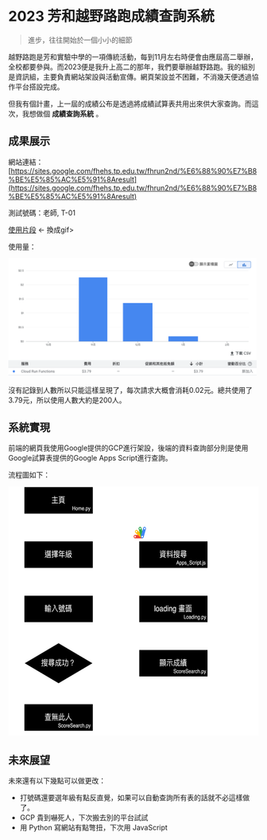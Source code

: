 # 2023 芳和越野路跑成績查詢系統

> 進步，往往開始於一個小小的細節

越野路跑是芳和實驗中學的一項傳統活動，每到11月左右時便會由應屆高二舉辦，全校都要參與。而2023便是我升上高二的那年，我們要舉辦越野路跑。我的組別是資訊組，主要負責網站架設與活動宣傳。網頁架設並不困難，不消幾天便透過協作平台搭設完成。

但我有個計畫，上一屆的成績公布是透過將成績試算表共用出來供大家查詢。而這次，我想做個 __成績查詢系統__ 。

## 成果展示

網站連結：[https://sites.google.com/fhehs.tp.edu.tw/fhrun2nd/%E6%88%90%E7%B8%BE%E5%85%AC%E5%91%8Aresult](https://sites.google.com/fhehs.tp.edu.tw/fhrun2nd/%E6%88%90%E7%B8%BE%E5%85%AC%E5%91%8Aresult)

測試號碼：老師, T-01

[使用片段](https://youtu.be/n7ZgSPV8Ns8) <- 換成gif>

使用量：

<img src="img/used_record.png" alt="使用量" width="500"> 

沒有記錄到人數所以只能這樣呈現了，每次請求大概會消耗0.02元。總共使用了3.79元，所以使用人數大約是200人。

## 系統實現

前端的網頁我使用Google提供的GCP進行架設，後端的資料查詢部分則是使用Google試算表提供的Google Apps Script進行查詢。

流程圖如下：

<img src="img/flow_diagram.png" alt="result" height="500">

## 未來展望

未來還有以下幾點可以做更改：

- 打號碼還要選年級有點反直覺，如果可以自動查詢所有表的話就不必這樣做了。
- GCP 貴到嚇死人，下次搬去別的平台試試
- 用 Python 寫網站有點彆扭，下次用 JavaScript

